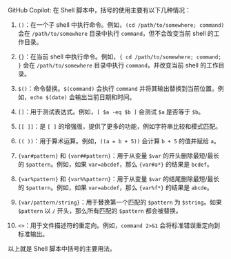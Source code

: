 GitHub Copilot: 在 Shell 脚本中，括号的使用主要有以下几种情况：

1. `()`：在一个子 shell 中执行命令。例如，`(cd /path/to/somewhere; command)` 会在 `/path/to/somewhere` 目录中执行 `command`，但不会改变当前 shell 的工作目录。

2. `{}`：在当前 shell 中执行命令。例如，`{ cd /path/to/somewhere; command; }` 会在 `/path/to/somewhere` 目录中执行 `command`，并改变当前 shell 的工作目录。

3. `$()`：命令替换。`$(command)` 会执行 `command` 并将其输出替换到当前位置。例如，`echo $(date)` 会输出当前日期和时间。

4. `[]`：用于测试表达式。例如，`[ $a -eq $b ]` 会测试 `$a` 是否等于 `$b`。

5. `[[ ]]`：是 `[ ]` 的增强版，提供了更多的功能，例如字符串比较和模式匹配。

6. `(( ))`：用于算术运算。例如，`((a = b + 5))` 会计算 `b + 5` 的值并赋给 `a`。

7. `{var#pattern}` 和 `{var##pattern}`：用于从变量 `$var` 的开头删除最短/最长的 `$pattern`。例如，如果 `var=abcdef`，那么 `{var#a*}` 的结果是 `bcdef`。

8. `{var%pattern}` 和 `{var%%pattern}`：用于从变量 `$var` 的结尾删除最短/最长的 `$pattern`。例如，如果 `var=abcdef`，那么 `{var%f*}` 的结果是 `abcde`。

9. `{var/pattern/string}`：用于替换第一个匹配的 `$pattern` 为 `$string`。如果 `$pattern` 以 `/` 开头，那么所有匹配的 `$pattern` 都会被替换。

10. `<>`：用于文件描述符的重定向。例如，`command 2>&1` 会将标准错误重定向到标准输出。

以上就是 Shell 脚本中括号的主要用法。